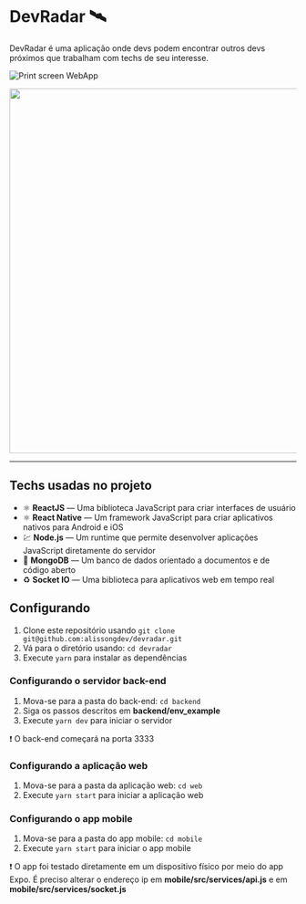 # DevRadar 🛰️

DevRadar é uma aplicação onde devs podem encontrar outros devs próximos que trabalham com techs de seu interesse.

![Print screen WebApp](https://i.imgur.com/suSSJz6.png)


<p align="center">
  <img height="640" src="./app-mobile.gif">
</p>
  
---

## Techs usadas no projeto

-  ⚛️  **ReactJS**  — Uma biblioteca JavaScript para criar interfaces de usuário
-  ⚛️  **React Native**  — Um framework JavaScript para criar aplicativos nativos para Android e iOS
-   💹  **Node.js**  — Um runtime que permite desenvolver aplicações JavaScript diretamente do servidor
-   📄  **MongoDB**  — Um banco de dados orientado a documentos e de código aberto
-   ♻️  **Socket IO**  — Uma biblioteca para aplicativos web em tempo real

## Configurando 

1.  Clone este repositório usando  `git clone git@github.com:alissongdev/devradar.git`
2.  Vá para o diretório usando:  `cd devradar`
3.  Execute `yarn`  para instalar as dependências 

### Configurando o servidor back-end
1.  Mova-se para a pasta do back-end:  `cd backend`
2.  Siga os passos descritos em  **backend/env_example**  
3.  Execute `yarn dev`  para iniciar o servidor

❗️  O back-end começará na porta 3333

### Configurando a aplicação web
1.  Mova-se para a pasta da aplicação web:  `cd web`
2.  Execute `yarn start`  para iniciar a aplicação web

### Configurando o app mobile
1.  Mova-se para a pasta do app mobile:  `cd mobile`
2.  Execute `yarn start` para iniciar o app mobile

❗️  O app foi testado diretamente em um dispositivo físico por meio do app Expo. É preciso alterar o endereço ip em **mobile/src/services/api.js** e em **mobile/src/services/socket.js**
